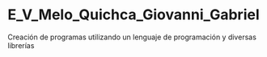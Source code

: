 # E_V_Melo_Quichca_Giovanni_Gabriel
Creación de programas utilizando un lenguaje de programación y  diversas librerías
